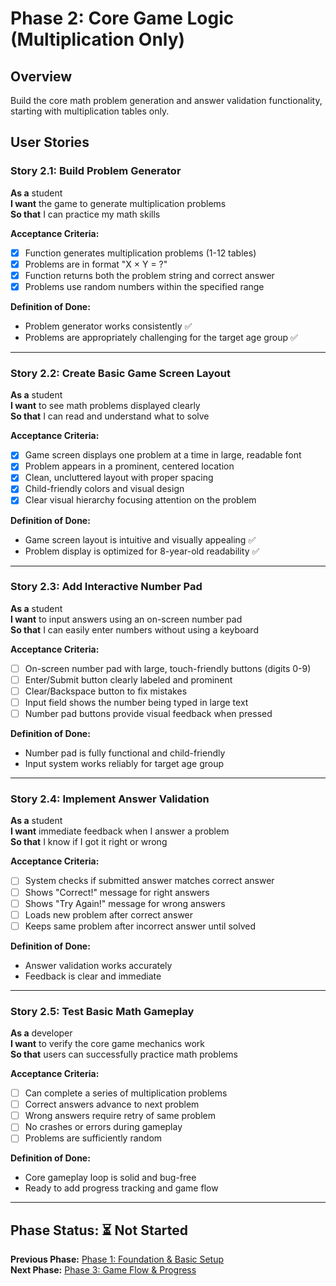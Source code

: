 # Phase 2: Core Game Logic (Multiplication Only)

## Overview

Build the core math problem generation and answer validation functionality, starting with multiplication tables only.

## User Stories

### Story 2.1: Build Problem Generator

**As a** student  
**I want** the game to generate multiplication problems  
**So that** I can practice my math skills

**Acceptance Criteria:**

- [x] Function generates multiplication problems (1-12 tables)
- [x] Problems are in format "X × Y = ?"
- [x] Function returns both the problem string and correct answer
- [x] Problems use random numbers within the specified range

**Definition of Done:**

- Problem generator works consistently ✅
- Problems are appropriately challenging for the target age group ✅

---

### Story 2.2: Create Basic Game Screen Layout

**As a** student  
**I want** to see math problems displayed clearly  
**So that** I can read and understand what to solve

**Acceptance Criteria:**

- [x] Game screen displays one problem at a time in large, readable font
- [x] Problem appears in a prominent, centered location
- [x] Clean, uncluttered layout with proper spacing
- [x] Child-friendly colors and visual design
- [x] Clear visual hierarchy focusing attention on the problem

**Definition of Done:**

- Game screen layout is intuitive and visually appealing ✅
- Problem display is optimized for 8-year-old readability ✅

---

### Story 2.3: Add Interactive Number Pad

**As a** student  
**I want** to input answers using an on-screen number pad  
**So that** I can easily enter numbers without using a keyboard

**Acceptance Criteria:**

- [ ] On-screen number pad with large, touch-friendly buttons (digits 0-9)
- [ ] Enter/Submit button clearly labeled and prominent
- [ ] Clear/Backspace button to fix mistakes
- [ ] Input field shows the number being typed in large text
- [ ] Number pad buttons provide visual feedback when pressed

**Definition of Done:**

- Number pad is fully functional and child-friendly
- Input system works reliably for target age group

---

### Story 2.4: Implement Answer Validation

**As a** student  
**I want** immediate feedback when I answer a problem  
**So that** I know if I got it right or wrong

**Acceptance Criteria:**

- [ ] System checks if submitted answer matches correct answer
- [ ] Shows "Correct!" message for right answers
- [ ] Shows "Try Again!" message for wrong answers
- [ ] Loads new problem after correct answer
- [ ] Keeps same problem after incorrect answer until solved

**Definition of Done:**

- Answer validation works accurately
- Feedback is clear and immediate

---

### Story 2.5: Test Basic Math Gameplay

**As a** developer  
**I want** to verify the core game mechanics work  
**So that** users can successfully practice math problems

**Acceptance Criteria:**

- [ ] Can complete a series of multiplication problems
- [ ] Correct answers advance to next problem
- [ ] Wrong answers require retry of same problem
- [ ] No crashes or errors during gameplay
- [ ] Problems are sufficiently random

**Definition of Done:**

- Core gameplay loop is solid and bug-free
- Ready to add progress tracking and game flow

---

## Phase Status: ⏳ Not Started

**Previous Phase:** [Phase 1: Foundation & Basic Setup](./phase-1-foundation.md)  
**Next Phase:** [Phase 3: Game Flow & Progress](./phase-3-game-flow.md)

